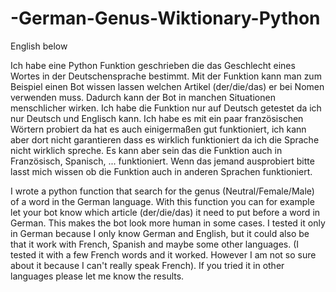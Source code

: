 # -German-Genus-Wiktionary-Python

English below

Ich habe eine Python Funktion geschrieben die das Geschlecht eines Wortes in der Deutschensprache bestimmt. Mit der Funktion kann man zum Beispiel einen Bot wissen lassen welchen Artikel (der/die/das) er bei Nomen verwenden muss. Dadurch kann der Bot in manchen Situationen menschlicher wirken. 
Ich habe die Funktion nur auf Deutsch getestet da ich nur Deutsch und Englisch kann. Ich habe es mit ein paar französischen Wörtern probiert da hat es auch einigermaßen gut funktioniert, ich kann aber dort nicht garantieren dass es wirklich funktioniert da ich die Sprache nicht wirklich spreche. Es kann aber sein das die Funktion auch in Französisch, Spanisch, ... funktioniert. Wenn das jemand ausprobiert bitte lasst mich wissen ob die Funktion auch in anderen Sprachen funktioniert.


I wrote a python function that search for the genus (Neutral/Female/Male) of a word in the German language. 
With this function you can for example let your bot know which article (der/die/das) it need to put before a word in German. This makes the bot look more human in some cases.
I tested it only in German because I only know German and English, but it could also be that it work with French, Spanish and maybe some other languages. (I tested it with a few French words and it worked. However I am not so sure about it because I can't really speak French). If you tried it in other languages please let me know the results.

